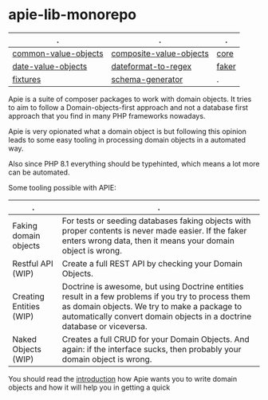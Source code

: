 # apie-lib-monorepo

| . | . | . | 
| --- | --- | --- | 
| [common-value-objects](https://github.com/apie-lib/common-value-objects) | [composite-value-objects](https://github.com/apie-lib/composite-value-objects) | [core](https://github.com/apie-lib/core) | 
| [date-value-objects](https://github.com/apie-lib/date-value-objects) | [dateformat-to-regex](https://github.com/apie-lib/dateformat-to-regex) | [faker](https://github.com/apie-lib/faker) | 
| [fixtures](https://github.com/apie-lib/fixtures) | [schema-generator](https://github.com/apie-lib/schema-generator) | . | 

Apie is a suite of composer packages to work with domain objects. It tries to aim to follow a Domain-objects-first approach and not a database first approach that you find in many PHP
frameworks nowadays.

Apie is very opionated what a domain object is but following this opinion leads to some easy
tooling in processing domain objects in a automated way.

Also since PHP 8.1 everything should be typehinted, which means a lot more can be automated.

Some tooling possible with APIE:

| . | . | 
| --- | --- |
| Faking domain objects | For tests or seeding databases faking objects with proper contents is never made easier. If the faker enters wrong data, then it means your domain object is wrong. |
| Restful API (WIP) | Create a full REST API by checking your Domain Objects. |
| Creating Entities (WIP) | Doctrine is awesome, but using Doctrine entities result in a few problems if you try to process them as domain objects. We try to make a package to automatically convert domain objects in a doctrine database or viceversa.
| Naked Objects (WIP) | Creates a full CRUD for your Domain Objects. And again: if the interface sucks, then probably your domain object is wrong. |

You should read the [introduction](/docs/introduction.md) how Apie wants you to write domain objects and how it will help you in getting a quick 
